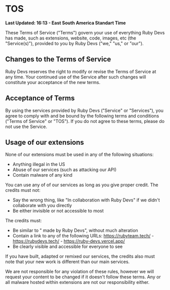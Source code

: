 # TOS
**Last Updated: 16:13 - East South America Standart Time**

These Terms of Service ("Terms") govern your use of everything Ruby Devs has made, such as extensions, website, code, images, etc (the "Service(s)"), provided to you by Ruby Devs ("we," "us," or "our").

## Changes to the Terms of Service
Ruby Devs reserves the right to modify or revise the Terms of Service at any time. Your continued use of the Service after such changes will constitute your acceptance of the new terms.

## Acceptance of Terms
By using the services provided by Ruby Devs ("Service" or "Services"), you agree to comply with and be bound by the following terms and conditions ("Terms of Service" or "TOS"). If you do not agree to these terms, please do not use the Service.

## Usage of our extensions
None of our extensions must be used in any of the following situations:
- Anything illegal in the US
- Abuse of our services (such as attacking our API)
- Contain malware of any kind

You can use any of of our services as long as you give proper credit.
The credits must not:
- Say the wrong thing, like "In collaboration with Ruby Devs" if we didn't collaborate with you directly
- Be either invisible or not accessible to most

The credits must:
- Be similar to "<insert name of service> made by Ruby Devs", without much alteration
- Contain a link to any of the following URLs: https://rubyteam.tech/ - https://rubydevs.tech/ - https://ruby-devs.vercel.app/
- Be clearly visible and accessible for everyone to see

If you have built, adapted or remixed our services, the credits also must note that your new work is different than our main services.

We are not responsible for any violation of these rules, however we will request your content to be changed if it doesn't follow these terms.
Any or all malware hosted within extensions are not our responsibility either.
